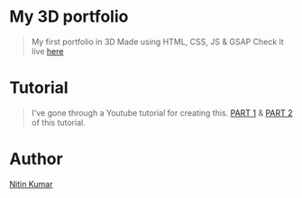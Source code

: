 # My 3D portfolio

> My first portfolio in 3D
> Made using HTML, CSS, JS & GSAP
> Check it live [here]()

# Tutorial

> I've gone through a Youtube tutorial for creating this. [PART 1](https://youtu.be/Ud_hP2raTmk?si=e55foL4hbGGOGDtF) & [PART 2](https://youtu.be/nFfKAGZzCiQ?si=pOtu6yNkvzqEaod1) of this tutorial.

# Author

[Nitin Kumar](https://www.linkedin.com/in/nitin30kumar/)

